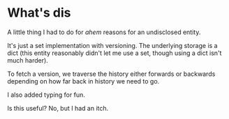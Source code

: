 # What's dis

A little thing I had to do for *ahem* reasons for an undisclosed entity.

It's just a set implementation with versioning.  The underlying storage is
a dict (this entity reasonably didn't let me use a set, though using a dict
isn't much harder).

To fetch a version, we traverse the history either forwards or backwards
depending on how far back in history we need to go.

I also added typing for fun.

Is this useful? No, but I had an itch.
